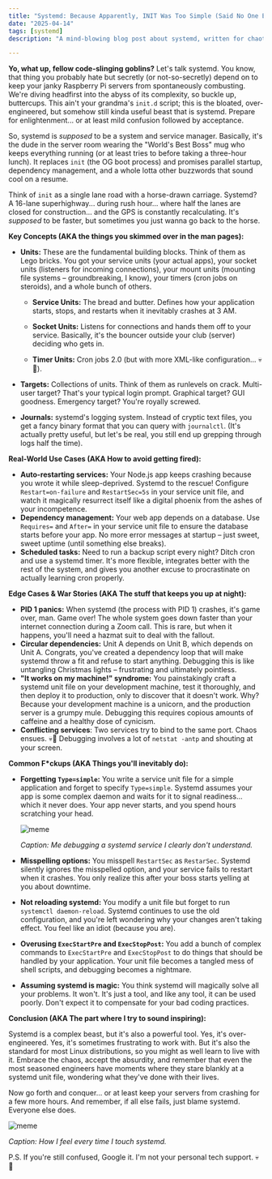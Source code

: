```yaml
---
title: "Systemd: Because Apparently, INIT Was Too Simple (Said No One Ever)"
date: "2025-04-14"
tags: [systemd]
description: "A mind-blowing blog post about systemd, written for chaotic Gen Z engineers who probably learned more from Stack Overflow than actual classes."

---
```


**Yo, what up, fellow code-slinging goblins?** Let's talk systemd. You know, that thing you probably hate but secretly (or not-so-secretly) depend on to keep your janky Raspberry Pi servers from spontaneously combusting. We're diving headfirst into the abyss of its complexity, so buckle up, buttercups. This ain't your grandma's `init.d` script; this is the bloated, over-engineered, but somehow still kinda useful beast that is systemd. Prepare for enlightenment... or at least mild confusion followed by acceptance.

So, systemd is *supposed* to be a system and service manager. Basically, it's the dude in the server room wearing the "World's Best Boss" mug who keeps everything running (or at least tries to before taking a three-hour lunch). It replaces `init` (the OG boot process) and promises parallel startup, dependency management, and a whole lotta other buzzwords that sound cool on a resume.

Think of `init` as a single lane road with a horse-drawn carriage. Systemd? A 16-lane superhighway... during rush hour... where half the lanes are closed for construction... and the GPS is constantly recalculating. It's *supposed* to be faster, but sometimes you just wanna go back to the horse.

**Key Concepts (AKA the things you skimmed over in the man pages):**

*   **Units:** These are the fundamental building blocks. Think of them as Lego bricks. You got your service units (your actual apps), your socket units (listeners for incoming connections), your mount units (mounting file systems – groundbreaking, I know), your timers (cron jobs on steroids), and a whole bunch of others.

    *   **Service Units:** The bread and butter. Defines how your application starts, stops, and restarts when it inevitably crashes at 3 AM.

    *   **Socket Units:** Listens for connections and hands them off to your service. Basically, it's the bouncer outside your club (server) deciding who gets in.

    *   **Timer Units:** Cron jobs 2.0 (but with more XML-like configuration... 💀🙏).
*   **Targets:** Collections of units. Think of them as runlevels on crack. Multi-user target? That's your typical login prompt. Graphical target? GUI goodness. Emergency target? You're royally screwed.
*   **Journals:** systemd's logging system. Instead of cryptic text files, you get a fancy binary format that you can query with `journalctl`. (It's actually pretty useful, but let's be real, you still end up grepping through logs half the time).

**Real-World Use Cases (AKA How to avoid getting fired):**

*   **Auto-restarting services:** Your Node.js app keeps crashing because you wrote it while sleep-deprived. Systemd to the rescue! Configure `Restart=on-failure` and `RestartSec=5s` in your service unit file, and watch it magically resurrect itself like a digital phoenix from the ashes of your incompetence.
*   **Dependency management:** Your web app depends on a database. Use `Requires=` and `After=` in your service unit file to ensure the database starts before your app. No more error messages at startup – just sweet, sweet uptime (until something else breaks).
*   **Scheduled tasks:** Need to run a backup script every night? Ditch cron and use a systemd timer. It's more flexible, integrates better with the rest of the system, and gives you another excuse to procrastinate on actually learning cron properly.

**Edge Cases & War Stories (AKA The stuff that keeps you up at night):**

*   **PID 1 panics:** When systemd (the process with PID 1) crashes, it's game over, man. Game over! The whole system goes down faster than your internet connection during a Zoom call. This is rare, but when it happens, you'll need a hazmat suit to deal with the fallout.
*   **Circular dependencies:** Unit A depends on Unit B, which depends on Unit A. Congrats, you've created a dependency loop that will make systemd throw a fit and refuse to start anything. Debugging this is like untangling Christmas lights – frustrating and ultimately pointless.
*   **"It works on my machine!" syndrome:** You painstakingly craft a systemd unit file on your development machine, test it thoroughly, and then deploy it to production, only to discover that it doesn't work. Why? Because your development machine is a unicorn, and the production server is a grumpy mule. Debugging this requires copious amounts of caffeine and a healthy dose of cynicism.
*   **Conflicting services**: Two services try to bind to the same port. Chaos ensues. 💀🙏 Debugging involves a lot of `netstat -antp` and shouting at your screen.

**Common F\*ckups (AKA Things you'll inevitably do):**

*   **Forgetting `Type=simple`:** You write a service unit file for a simple application and forget to specify `Type=simple`. Systemd assumes your app is some complex daemon and waits for it to signal readiness... which it never does. Your app never starts, and you spend hours scratching your head.

    ![meme](https://i.imgflip.com/6l266o.jpg)

    *Caption: Me debugging a systemd service I clearly don't understand.*
*   **Misspelling options:** You misspell `RestartSec` as `RestarSec`. Systemd silently ignores the misspelled option, and your service fails to restart when it crashes. You only realize this after your boss starts yelling at you about downtime.
*   **Not reloading systemd:** You modify a unit file but forget to run `systemctl daemon-reload`. Systemd continues to use the old configuration, and you're left wondering why your changes aren't taking effect. You feel like an idiot (because you are).
*   **Overusing `ExecStartPre` and `ExecStopPost`:** You add a bunch of complex commands to `ExecStartPre` and `ExecStopPost` to do things that should be handled by your application. Your unit file becomes a tangled mess of shell scripts, and debugging becomes a nightmare.
*   **Assuming systemd is magic:** You think systemd will magically solve all your problems. It won't. It's just a tool, and like any tool, it can be used poorly. Don't expect it to compensate for your bad coding practices.

**Conclusion (AKA The part where I try to sound inspiring):**

Systemd is a complex beast, but it's also a powerful tool. Yes, it's over-engineered. Yes, it's sometimes frustrating to work with. But it's also the standard for most Linux distributions, so you might as well learn to live with it. Embrace the chaos, accept the absurdity, and remember that even the most seasoned engineers have moments where they stare blankly at a systemd unit file, wondering what they've done with their lives.

Now go forth and conquer... or at least keep your servers from crashing for a few more hours. And remember, if all else fails, just blame systemd. Everyone else does.

![meme](https://i.kym-cdn.com/photos/images/newsfeed/001/830/635/22a.png)

*Caption: How I feel every time I touch systemd.*

P.S. If you're still confused, Google it. I'm not your personal tech support. 💀🙏
